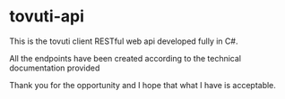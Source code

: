 # tovuti-api

This is the tovuti client RESTful web api developed fully in C#.

All the endpoints have been created according to the technical documentation provided

Thank you for the opportunity and I hope that what I have is acceptable.

